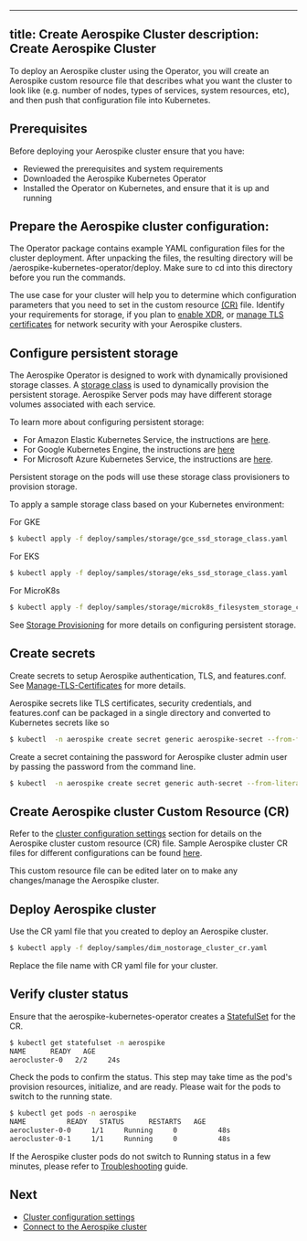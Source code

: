 
---
title: Create Aerospike Cluster
description: Create Aerospike Cluster
---

To deploy an Aerospike cluster using the Operator, you will create an Aerospike custom resource file that describes what you want the cluster to look like (e.g. number of nodes, types of services, system resources, etc), and then push that configuration file into Kubernetes.

## Prerequisites

Before deploying your Aerospike cluster ensure that you have:

- Reviewed the prerequisites and system requirements
- Downloaded the Aerospike Kubernetes Operator
- Installed the Operator on Kubernetes, and ensure that it is up and running

## Prepare the Aerospike cluster configuration:

The Operator package contains example YAML configuration files for the cluster deployment. After unpacking the files, the resulting directory will be /aerospike-kubernetes-operator/deploy.  Make sure to cd into this directory before you run the commands.

The use case for your cluster will help you to determine which configuration parameters that you need to set in the custom resource [(CR)](https://github.com/aerospike/aerospike-kubernetes-operator/wiki/Configuration) file. Identify your requirements for storage, if you plan to [enable XDR](/cloud/kubernetes/operator/XDR.md), or [manage TLS certificates](/cloud/kubernetes/operator/Manage-TLS-Certificates.md) for network security with your Aerospike clusters.

## Configure persistent storage

The Aerospike Operator is designed to work with dynamically provisioned storage classes. A [storage class](https://kubernetes.io/docs/concepts/storage/storage-classes/) is used to dynamically provision the persistent storage. Aerospike Server pods may have different storage volumes associated with each service.

To learn more about configuring persistent storage:
* For Amazon Elastic Kubernetes Service, the instructions are [here](https://docs.aws.amazon.com/eks/latest/userguide/storage-classes.html).
* For Google Kubernetes Engine, the instructions are [here](https://cloud.google.com/kubernetes-engine/docs/how-to/persistent-volumes/ssd-pd)
* For Microsoft Azure Kubernetes Service, the instructions are [here](https://docs.microsoft.com/en-us/azure/aks/azure-disks-dynamic-pv).

Persistent storage on the pods will use these storage class provisioners to provision storage.

To apply a sample storage class based on your Kubernetes environment:

For GKE
```sh
$ kubectl apply -f deploy/samples/storage/gce_ssd_storage_class.yaml
```

For EKS
```sh
$ kubectl apply -f deploy/samples/storage/eks_ssd_storage_class.yaml
```

For MicroK8s
```sh
$ kubectl apply -f deploy/samples/storage/microk8s_filesystem_storage_class.yaml
```

See [Storage Provisioning](/cloud/kubernetes/operator/Storage-provisioning.md) for more details on configuring persistent storage.

## Create secrets
Create secrets to setup Aerospike authentication, TLS, and features.conf. See [Manage-TLS-Certificates](/cloud/kubernetes/operator/Manage-TLS-Certificates.md) for more details.

Aerospike secrets like TLS certificates, security credentials, and features.conf can be packaged in a single directory and converted to Kubernetes secrets like so

```sh
$ kubectl  -n aerospike create secret generic aerospike-secret --from-file=deploy/secrets
```

Create a secret containing the password for Aerospike cluster admin user by passing the password from the command line.
```sh
$ kubectl  -n aerospike create secret generic auth-secret --from-literal=password='admin123'
```

## Create Aerospike cluster Custom Resource (CR)

Refer to the [cluster configuration settings](/cloud/kubernetes/operator/Cluster-configuration-settings.md) section for details on the Aerospike cluster custom resource (CR) file. Sample Aerospike cluster CR files for different configurations can be found [here](https://github.com/aerospike/aerospike-kubernetes-operator/tree/1.0.0/deploy/samples/).

This custom resource file can be edited later on to make any changes/manage the Aerospike cluster.


## Deploy Aerospike cluster

Use the CR yaml file that you created to deploy an Aerospike cluster.
```sh
$ kubectl apply -f deploy/samples/dim_nostorage_cluster_cr.yaml
```

<div class="message note">Replace the file name with CR yaml file for your cluster.</div>

## Verify cluster status
Ensure that the aerospike-kubernetes-operator creates a [StatefulSet](https://kubernetes.io/docs/concepts/workloads/controllers/statefulset/) for the CR.

```sh
$ kubectl get statefulset -n aerospike
NAME      READY   AGE
aerocluster-0   2/2     24s
```

Check the pods to confirm the status. This step may take time as the pod's provision resources, initialize, and are ready. Please wait for the pods to switch to the running state.

```sh
$ kubectl get pods -n aerospike
NAME          READY   STATUS      RESTARTS   AGE
aerocluster-0-0     1/1     Running     0          48s
aerocluster-0-1     1/1     Running     0          48s
```

If the Aerospike cluster pods do not switch to Running status in a few minutes, please refer to [Troubleshooting](/cloud/kubernetes/operator/Troubleshooting.md) guide.

## Next
- [Cluster configuration settings](/cloud/kubernetes/operator/Cluster-configuration-settings.md)
- [Connect to the Aerospike cluster](/cloud/kubernetes/operator/Connect-to-the-Aerospike-cluster.md)
